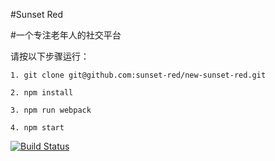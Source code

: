 #Sunset Red

#一个专注老年人的社交平台

请按以下步骤运行：

```
1. git clone git@github.com:sunset-red/new-sunset-red.git
```
```
2. npm install
```
```
3. npm run webpack
```
```
4. npm start
```

[![Build Status](https://travis-ci.org/michaelliao/openweixin.svg?branch=master)](https://travis-ci.org/michaelliao/openweixin)
